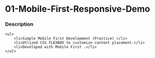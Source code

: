 # 01-Mobile-First-Responsive-Demo

### Description
    <ul>
        <li>Simple Mobile First Development (Practice) </li>
        <li>Utlized CSS FLEXBOX to customize content placement.</li>
        <li>Developed with Mobile First .</li>
    </ul>
